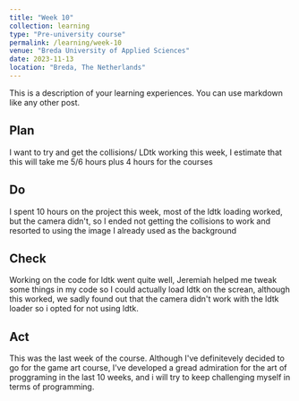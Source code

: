 ```yaml
---
title: "Week 10"
collection: learning
type: "Pre-university course"
permalink: /learning/week-10
venue: "Breda University of Applied Sciences"
date: 2023-11-13
location: "Breda, The Netherlands"
---
```


This is a description of your learning experiences. You can use markdown like any other post.

## Plan

I want to try and get the collisions/ LDtk working this week, I estimate that this will take me 5/6 hours plus 4 hours for the courses
## Do

I spent 10 hours on the project this week, most of the ldtk loading worked, but the camera didn't, so I ended not getting the collisions to work and resorted to using the image I already used as the background

## Check

Working on the code for ldtk went quite well, Jeremiah helped me tweak some things in my code so I could actually load ldtk on the screan, although this worked, we sadly found out that the camera didn't work with the ldtk loader so i opted for not using ldtk.

## Act

This was the last week of the course. Although I've definitevely decided to go for the game art course, I've developed a gread admiration for the art of proggraming in the last 10 weeks, and i will try to keep challenging myself in terms of programming.